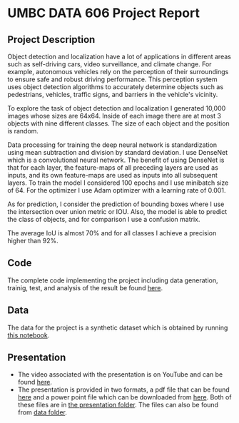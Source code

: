 # UMBC DATA 606 Project Report

## Project Description
 
Object detection and localization have a lot of applications in different areas such as self-driving cars, video surveillance, and climate change. For example, autonomous vehicles rely on the perception of their surroundings to ensure safe and robust driving performance. This perception system uses object detection algorithms to accurately determine objects such as pedestrians, vehicles, traffic signs, and barriers in the vehicle's vicinity. 

To explore the task of object detection and localization I generated 10,000 images whose sizes are 64x64. Inside of each image there are at most 3 objects with nine different classes. The size of each object and the position is random.

Data processing for training the deep neural network is standardization using mean subtraction and division by standard deviation.
I use DenseNet which is a convolutional neural network. The benefit of using DenseNet is that for each layer, the feature-maps of all preceding layers are used as inputs, and its own feature-maps are used as inputs into all subsequent layers.
To train the model I considered 100 epochs and I use minibatch size of 64. For the optimizer I use Adam optimizer with a learning rate of 0.001.

As for prediction, I consider the prediction of bounding boxes where I use the intersection over union metric or IOU. Also, the model is able to predict the class of objects, and for comparison I use a confusion matrix.

The average IoU is almost 70% and for all classes I achieve a precision higher than 92%.

## Code
The complete code implementing the project including data generation, trainig, test, and analysis of the result be found [here](https://github.com/DATA-606-FALL-2022/data606_Tahereh/blob/main/02_train_and_test_DenseNet.ipynb).

## Data
The data for the project is a synthetic dataset which is obtained by running [this notebook](https://github.com/DATA-606-FALL-2022/data606_Tahereh/blob/main/01_data_Generator.ipynb).

## Presentation
- The video associated with the presentation is on YouTube and can be found [here](https://youtu.be/MDEWD0ut4Sc).
- The presentation is provided in two formats, a pdf file that can be found [here](https://github.com/DATA-606-FALL-2022/data606_Tahereh/blob/main/presentation/Presentation_Capstone606_Tahereh_Hematian.pdf) and a power point file which can be downloaded from [here](https://github.com/DATA-606-FALL-2022/data606_Tahereh/blob/main/presentation/Presentation_Capstone606_Tahereh_Hematian%20(2).pptx). Both of these files are in [the presentation folder](https://github.com/DATA-606-FALL-2022/data606_Tahereh/tree/main/presentation).
The files can also be found from [data folder](https://github.com/DATA-606-FALL-2022/data606_Tahereh/tree/main/data).
